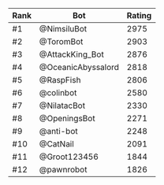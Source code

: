 Rank|Bot|Rating
---|---|---
#1|@NimsiluBot|2975
#2|@ToromBot|2903
#3|@AttackKing_Bot|2876
#4|@OceanicAbyssalord|2818
#5|@RaspFish|2806
#6|@colinbot|2580
#7|@NilatacBot|2330
#8|@OpeningsBot|2271
#9|@anti-bot|2248
#10|@CatNail|2091
#11|@Groot123456|1844
#12|@pawnrobot|1826
